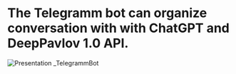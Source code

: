 # The Telegramm bot can organize conversation with with ChatGPT and DeepPavlov 1.0 API.

![Presentation _TelegrammBot](https://github.com/user-attachments/assets/09e0c744-d11d-44d1-868f-f8b5d962a2a5)
